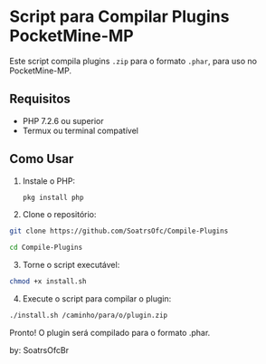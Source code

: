 # Script para Compilar Plugins PocketMine-MP

Este script compila plugins `.zip` para o formato `.phar`, para uso no PocketMine-MP.

## Requisitos

- PHP 7.2.6 ou superior
- Termux ou terminal compatível

## Como Usar

1. Instale o PHP:

   ```bash
   pkg install php

2. Clone o repositório:

```bash
git clone https://github.com/SoatrsOfc/Compile-Plugins

cd Compile-Plugins
```

3. Torne o script executável:

```bash
chmod +x install.sh
```

4. Execute o script para compilar o plugin:

```bash
./install.sh /caminho/para/o/plugin.zip
```

Pronto! O plugin será compilado para o formato .phar.

by: SoatrsOfcBr
